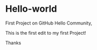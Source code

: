 # Hello-world
First Project on GitHub
Hello Community,


This is the first edit to my first Project!

Thanks

